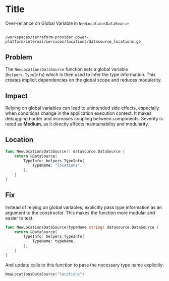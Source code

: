 # Title

Over-reliance on Global Variable in `NewLocationsDataSource`

## 

`/workspaces/terraform-provider-power-platform/internal/services/locations/datasource_locations.go`

## Problem

The `NewLocationsDataSource` function sets a global variable (`helpers.TypeInfo`) which is then used to infer the type information. This creates implicit dependencies on the global scope and reduces modularity.

## Impact

Relying on global variables can lead to unintended side effects, especially when conditions change in the application execution context. It makes debugging harder and increases coupling between components. Severity is rated as **Medium**, as it directly affects maintainability and modularity.

## Location

```go
func NewLocationsDataSource() datasource.DataSource {
	return &DataSource{
		TypeInfo: helpers.TypeInfo{
			TypeName: "locations",
		},
	}
}
```

## Fix

Instead of relying on global variables, explicitly pass type information as an argument to the constructor. This makes the function more modular and easier to test.

```go
func NewLocationsDataSource(typeName string) datasource.DataSource {
	return &DataSource{
		TypeInfo: helpers.TypeInfo{
			TypeName: typeName,
		},
	}
}
```

And update calls to this function to pass the necessary type name explicitly:

```go
NewLocationsDataSource("locations")
```